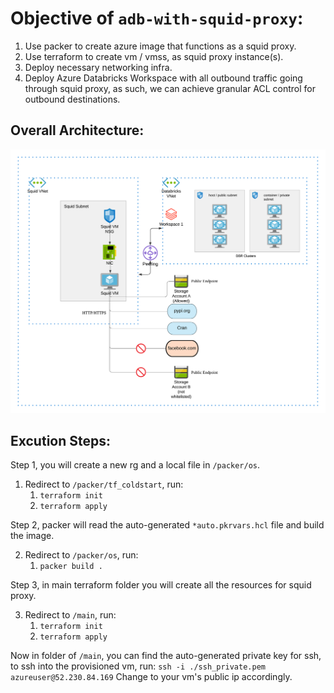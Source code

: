 # Objective of `adb-with-squid-proxy`:
1. Use packer to create azure image that functions as a squid proxy.
2. Use terraform to create vm / vmss, as squid proxy instance(s).
3. Deploy necessary networking infra.
4. Deploy Azure Databricks Workspace with all outbound traffic going through squid proxy, as such, we can achieve granular ACL control for outbound destinations.

## Overall Architecture:
![alt text](../charts/adb-squid-proxy.png?raw=true)

## Excution Steps:
Step 1, you will create a new rg and a local file in `/packer/os`.

1. Redirect to `/packer/tf_coldstart`, run:
   1. `terraform init`
   2. `terraform apply`

Step 2, packer will read the auto-generated `*auto.pkrvars.hcl` file and build the image.

2. Redirect to `/packer/os`, run:
   1. `packer build .`
   
Step 3, in main terraform folder you will create all the resources for squid proxy.

3. Redirect to `/main`, run:
   1. `terraform init`
   2. `terraform apply`

Now in folder of `/main`, you can find the auto-generated private key for ssh, to ssh into the provisioned vm, run:
`ssh -i ./ssh_private.pem azureuser@52.230.84.169`
Change to your vm's public ip accordingly.